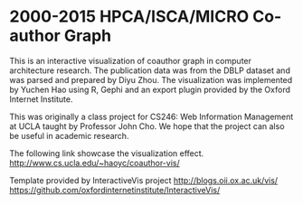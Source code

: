 # 2000-2015 HPCA/ISCA/MICRO Co-author Graph

This is an interactive visualization of coauthor graph in computer architecture research. The publication data was from the DBLP dataset and was parsed and prepared by Diyu Zhou. The visualization was implemented by Yuchen Hao using R, Gephi and an export plugin provided by the Oxford Internet Institute.

This was originally a class project for CS246: Web Information Management at UCLA taught by Professor John Cho. We hope that the project can also be useful in academic research.

The following link showcase the visualization effect.
http://www.cs.ucla.edu/~haoyc/coauthor-vis/

Template provided by InteractiveVis project
http://blogs.oii.ox.ac.uk/vis/
https://github.com/oxfordinternetinstitute/InteractiveVis/

